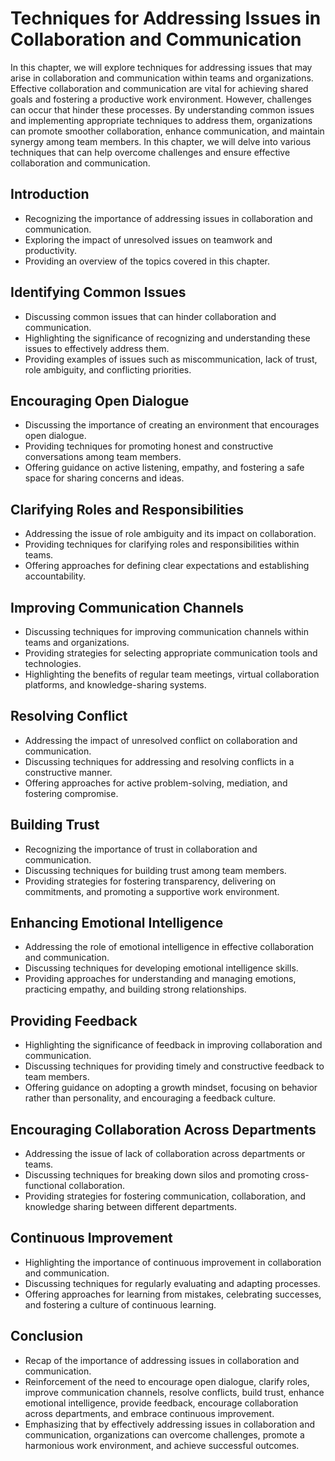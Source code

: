 Techniques for Addressing Issues in Collaboration and Communication
============================================================================

In this chapter, we will explore techniques for addressing issues that may arise in collaboration and communication within teams and organizations. Effective collaboration and communication are vital for achieving shared goals and fostering a productive work environment. However, challenges can occur that hinder these processes. By understanding common issues and implementing appropriate techniques to address them, organizations can promote smoother collaboration, enhance communication, and maintain synergy among team members. In this chapter, we will delve into various techniques that can help overcome challenges and ensure effective collaboration and communication.

Introduction
------------

* Recognizing the importance of addressing issues in collaboration and communication.
* Exploring the impact of unresolved issues on teamwork and productivity.
* Providing an overview of the topics covered in this chapter.

Identifying Common Issues
-------------------------

* Discussing common issues that can hinder collaboration and communication.
* Highlighting the significance of recognizing and understanding these issues to effectively address them.
* Providing examples of issues such as miscommunication, lack of trust, role ambiguity, and conflicting priorities.

Encouraging Open Dialogue
-------------------------

* Discussing the importance of creating an environment that encourages open dialogue.
* Providing techniques for promoting honest and constructive conversations among team members.
* Offering guidance on active listening, empathy, and fostering a safe space for sharing concerns and ideas.

Clarifying Roles and Responsibilities
-------------------------------------

* Addressing the issue of role ambiguity and its impact on collaboration.
* Providing techniques for clarifying roles and responsibilities within teams.
* Offering approaches for defining clear expectations and establishing accountability.

Improving Communication Channels
--------------------------------

* Discussing techniques for improving communication channels within teams and organizations.
* Providing strategies for selecting appropriate communication tools and technologies.
* Highlighting the benefits of regular team meetings, virtual collaboration platforms, and knowledge-sharing systems.

Resolving Conflict
------------------

* Addressing the impact of unresolved conflict on collaboration and communication.
* Discussing techniques for addressing and resolving conflicts in a constructive manner.
* Offering approaches for active problem-solving, mediation, and fostering compromise.

Building Trust
--------------

* Recognizing the importance of trust in collaboration and communication.
* Discussing techniques for building trust among team members.
* Providing strategies for fostering transparency, delivering on commitments, and promoting a supportive work environment.

Enhancing Emotional Intelligence
--------------------------------

* Addressing the role of emotional intelligence in effective collaboration and communication.
* Discussing techniques for developing emotional intelligence skills.
* Providing approaches for understanding and managing emotions, practicing empathy, and building strong relationships.

Providing Feedback
------------------

* Highlighting the significance of feedback in improving collaboration and communication.
* Discussing techniques for providing timely and constructive feedback to team members.
* Offering guidance on adopting a growth mindset, focusing on behavior rather than personality, and encouraging a feedback culture.

Encouraging Collaboration Across Departments
--------------------------------------------

* Addressing the issue of lack of collaboration across departments or teams.
* Discussing techniques for breaking down silos and promoting cross-functional collaboration.
* Providing strategies for fostering communication, collaboration, and knowledge sharing between different departments.

Continuous Improvement
----------------------

* Highlighting the importance of continuous improvement in collaboration and communication.
* Discussing techniques for regularly evaluating and adapting processes.
* Offering approaches for learning from mistakes, celebrating successes, and fostering a culture of continuous learning.

Conclusion
----------

* Recap of the importance of addressing issues in collaboration and communication.
* Reinforcement of the need to encourage open dialogue, clarify roles, improve communication channels, resolve conflicts, build trust, enhance emotional intelligence, provide feedback, encourage collaboration across departments, and embrace continuous improvement.
* Emphasizing that by effectively addressing issues in collaboration and communication, organizations can overcome challenges, promote a harmonious work environment, and achieve successful outcomes.
